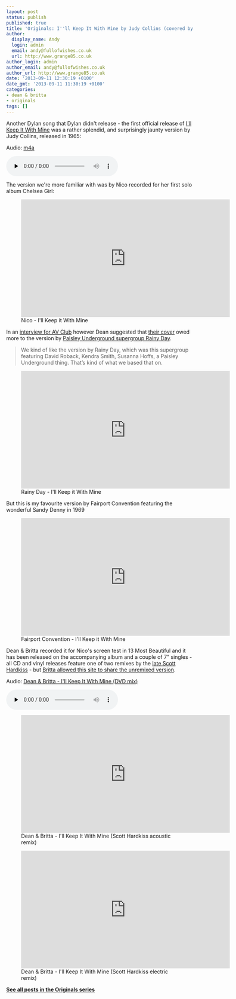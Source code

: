 ```yaml
---
layout: post
status: publish
published: true
title: 'Originals: I''ll Keep It With Mine by Judy Collins (covered by Dean & Britta)'
author:
  display_name: Andy
  login: admin
  email: andy@fullofwishes.co.uk
  url: http://www.grange85.co.uk
author_login: admin
author_email: andy@fullofwishes.co.uk
author_url: http://www.grange85.co.uk
date: '2013-09-11 12:30:19 +0100'
date_gmt: '2013-09-11 11:30:19 +0100'
categories:
- dean & britta
- originals
tags: []
---
```

<p>Another Dylan song that Dylan didn't release - the first official release of <a href="http://en.wikipedia.org/wiki/I%27ll_Keep_It_with_Mine">I'll Keep It With Mine</a> was a rather splendid, and surprisingly jaunty version by Judy Collins, released in 1965:</p>

<div class="well"><p class="audio">Audio: <a href="https://media.fullofwishes.co.uk/00-misc/audio/5-09_Judy%20Collins_I'll%20Keep%20It%20With%20Mine.m4a">m4a</a></p><audio controls="controls" preload="none" src="https://media.fullofwishes.co.uk/00-misc/audio/5-09_Judy%20Collins_I'll%20Keep%20It%20With%20Mine.m4a"></audio></div>

<p>The version we're more familiar with was by Nico recorded for her first solo album Chelsea Girl:<br />
</p>
<figure class="caption aligncenter"><iframe width="560" height="315" src="https://www.youtube.com/embed/_twArsZnZvs" frameborder="0" allowfullscreen></iframe><figcaption class="caption-text">Nico - I'll Keep it With Mine</figcaption></figure>

<p>In an <a href="http://www.avclub.com/articles/dean-wareham,43887/">interview for AV Club</a> however Dean suggested that <a href="/database/track/ill-keep-it-with-mine/">their cover</a> owed more to the version by <a href="http://en.wikipedia.org/wiki/Rainy_Day_%28band%29">Paisley Underground supergroup Rainy Day</a>.</p>

<blockquote>We kind of like the version by Rainy Day, which was this supergroup featuring David Roback, Kendra Smith, Susanna Hoffs, a Paisley Underground thing. That’s kind of what we based that on.</blockquote>

<figure class="caption aligncenter"><iframe width="560" height="315" src="https://www.youtube.com/embed/G5ZehtWDRUE" frameborder="0" allowfullscreen></iframe><figcaption class="caption-text">Rainy Day - I'll Keep it With Mine</figcaption></figure>

<p>But this is my favourite version by Fairport Convention featuring the wonderful Sandy Denny in 1969<br />
</p>
<figure class="caption aligncenter"><iframe width="560" height="315" src="https://www.youtube.com/embed/CUtFXmS9FmA" frameborder="0" allowfullscreen></iframe><figcaption class="caption-text">Fairport Convention - I'll Keep it With Mine</figcaption></figure>

<p>Dean & Britta recorded it for Nico's screen test in 13 Most Beautiful and it has been released on the accompanying album and a couple of 7" singles - all CD and vinyl releases feature one of two remixes by the <a href="http://www.nbcbayarea.com/blogs/the-city/Scott-Hardkiss-Remember-His-Music-201340731.html">late Scott Hardkiss</a> - but <a href="/2010/10/02/13-most-beautiful-the-missing-mixes/">Britta allowed this site to share the unremixed version</a>.</p>

<div class="well"><p class="audio">Audio: <a href="https://media.fullofwishes.co.uk/07-dean_and_britta/audio/08-dean-and-britta-ill-keep-it-with-mine.mp3">Dean & Britta - I'll Keep It With Mine (DVD mix)</a></p><audio controls="controls" preload="none" src="https://media.fullofwishes.co.uk/07-dean_and_britta/audio/08-dean-and-britta-ill-keep-it-with-mine.mp3"></audio></div>

<figure class="caption aligncenter"><iframe width="560" height="315" src="https://www.youtube.com/embed/RTsAB3PAE5Q" frameborder="0" allowfullscreen></iframe><figcaption class="caption-text">Dean & Britta - I'll Keep It With Mine (Scott Hardkiss acoustic remix)</figcaption></figure>

<figure class="caption aligncenter"><iframe width="560" height="315" src="https://www.youtube.com/embed/9Fh4iww0new" frameborder="0" allowfullscreen></iframe><figcaption class="caption-text">Dean & Britta - I'll Keep It With Mine (Scott Hardkiss electric remix)</figcaption></figure>

<p><strong><a href="/category/originals/" title="List: Originals">See all posts in the Originals series</a></strong></p>
